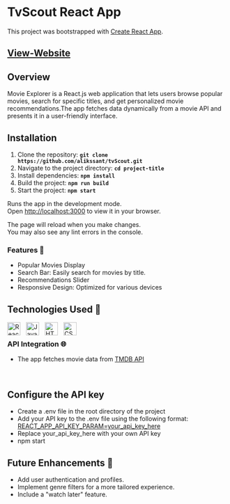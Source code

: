 # TvScout React App

This project was bootstrapped with [Create React App](https://github.com/facebook/create-react-app).

## [View-Website](https://tv-scout.vercel.app/)

## Overview

Movie Explorer is a React.js web application that lets users browse popular movies, search for specific titles, and get personalized movie recommendations.The app fetches data dynamically from a movie API and presents it in a user-friendly interface.

## **Installation**

1. Clone the repository: **`git clone https://github.com/alikssant/tvScout.git`**
2. Navigate to the project directory: **`cd project-title`**
3. Install dependencies: **`npm install`**
4. Build the project: **`npm run build`**
5. Start the project: **`npm start`**

Runs the app in the development mode.\
Open [http://localhost:3000](http://localhost:3000) to view it in your browser.

The page will reload when you make changes.\
You may also see any lint errors in the console.

### Features 🚀

- Popular Movies Display
- Search Bar: Easily search for movies by title.
- Recommendations Slider
- Responsive Design: Optimized for various devices

## Technologies Used 🧰

<img align="left" alt="React" width="30px" style="padding-right:10px;" src="https://cdn.jsdelivr.net/gh/devicons/devicon/icons/react/react-original.svg" />
<img align="left" alt="JavaScript" width="30px" style="padding-right:10px;" src="https://cdn.jsdelivr.net/gh/devicons/devicon/icons/javascript/javascript-plain.svg" />
<img align="left" alt="HTML" width="30px" style="padding-right:10px;" src="https://cdn.jsdelivr.net/gh/devicons/devicon/icons/html5/html5-plain.svg" />
<img align="left" alt="CSS" width="30px" style="padding-right:10px;" src="https://cdn.jsdelivr.net/gh/devicons/devicon/icons/css3/css3-plain.svg" />

<br />

### API Integration 🌐

- The app fetches movie data from [TMDB API](https://developer.themoviedb.org/reference/intro/getting-started)

  <br />

## Configure the API key

- Create a .env file in the root directory of the project
- Add your API key to the .env file using the following format: [REACT_APP_API_KEY_PARAM=your_api_key_here]()
- Replace your_api_key_here with your own API key
- npm start

## Future Enhancements 🔮

- Add user authentication and profiles.
- Implement genre filters for a more tailored experience.
- Include a "watch later" feature.
